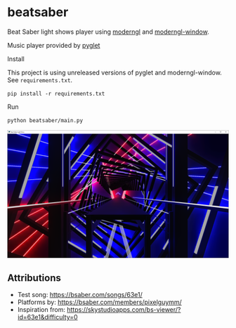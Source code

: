 # beatsaber

Beat Saber light shows player
using [moderngl](https://github.com/moderngl/moderngl) and [moderngl-window](https://github.com/moderngl/moderngl-window).

Music player provided by [pyglet](https://github.com/pyglet/pyglet)

Install

This project is using unreleased versions of pyglet and moderngl-window.
See `requirements.txt`.

```
pip install -r requirements.txt
```

Run

```bash
python beatsaber/main.py
```

![](https://raw.githubusercontent.com/einarf/beatsaber/master/screenshots/screenshot.PNG)

## Attributions

* Test song: https://bsaber.com/songs/63e1/
* Platforms by: https://bsaber.com/members/pixelguymm/
* Inspiration from: https://skystudioapps.com/bs-viewer/?id=63e1&difficulty=0

